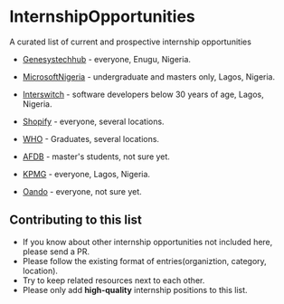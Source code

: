 # InternshipOpportunities
A curated list of current and prospective internship opportunities

- [Genesystechhub](https://www.genesystechhub.com) -  everyone, Enugu, Nigeria.
- [MicrosoftNigeria](https://careers.microsoft.com/us/en/job/720502/Internship-Opportunities-in-Nigeria-for-Students-Software-Engineering) - undergraduate and masters only, Lagos, Nigeria.
- [Interswitch](https://www.linkedin.com/company/interswitch-limited/) - software developers below 30 years of age, Lagos, Nigeria.
- [Shopify](https://www.shopify.com/careers/interns/) - everyone, several locations.

- [WHO](https://www.who.int/careers/internships/en/) - Graduates, several locations.
- [AFDB](https://www.afdb.org/en/about/careers/internship-programme) - master's students, not sure yet.

- [KPMG](https://home.kpmg/ng/en/home/careers/kpmg-temporary-placement.html) - everyone, Lagos, Nigeria.
- [Oando](https://www.oandoplc.com/hy19-internship-4/) - everyone, not sure yet.

## Contributing to this list
- If you know about other internship opportunities not included here, please send a PR.
- Please follow the existing format of entries(organiztion, category, location).
- Try to keep related resources next to each other.
- Please only add **high-quality** internship positions to this list.
